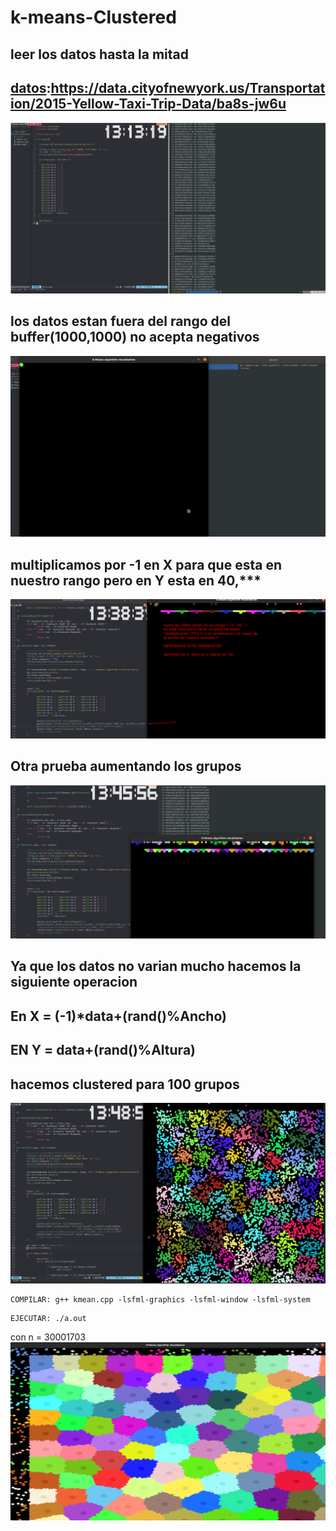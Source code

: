 # k-means-Clustered
## leer los datos hasta la mitad
[datos]:https://data.cityofnewyork.us/Transportation/2015-Yellow-Taxi-Trip-Data/ba8s-jw6u
## [datos]:https://data.cityofnewyork.us/Transportation/2015-Yellow-Taxi-Trip-Data/ba8s-jw6u

![test para la cola](IMG/001.png)
## los datos estan fuera del rango del buffer(1000,1000) no acepta negativos
![test para la cola](IMG/002.png)
## multiplicamos por -1 en X para que esta en nuestro rango  pero en Y esta en 40,***
![test para la cola](IMG/003.png)
## Otra prueba aumentando los grupos
![test para la cola](IMG/004.png)
## Ya que los datos no varian mucho hacemos la siguiente operacion
## En X = (-1)*data+(rand()%Ancho)
## EN Y = data+(rand()%Altura)
## hacemos clustered para 100 grupos
![test para la cola](IMG/005.png)

~~~
COMPILAR: g++ kmean.cpp -lsfml-graphics -lsfml-window -lsfml-system
~~~
~~~
EJECUTAR: ./a.out
~~~
con n = 30001703
![test para la cola](IMG/006.png)
